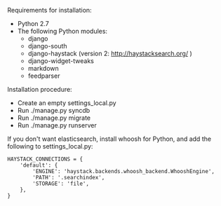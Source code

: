 Requirements for installation:
* Python 2.7
* The following Python modules:
    * django
    * django-south
    * django-haystack (version 2: http://haystacksearch.org/ )
    * django-widget-tweaks
    * markdown
    * feedparser

Installation procedure:
* Create an empty settings_local.py
* Run ./manage.py syncdb
* Run ./manage.py migrate
* Run ./manage.py runserver

If you don't want elasticsearch, install whoosh for Python, and add the following to settings_local.py:

    HAYSTACK_CONNECTIONS = {
        'default': {
            'ENGINE': 'haystack.backends.whoosh_backend.WhooshEngine',
            'PATH': '.searchindex',
            'STORAGE': 'file',
        },
    }
